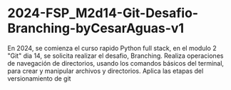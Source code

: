 # 2024-FSP_M2d14-Git-Desafio-Branching-byCesarAguas-v1
En 2024, se comienza el curso rapido Python full stack, en el modulo 2 "Git" dia 14, se solicita realizar el desafio, Branching. Realiza operaciones de navegación de directorios, usando los comandos básicos del terminal, para crear y manipular archivos y directorios. Aplica las etapas del versionamiento de git
